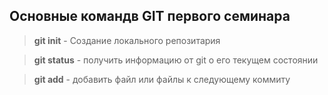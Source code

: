 ## Основные командв GIT первого семинара

> **git init** - Создание локального репозитария

> **git status** - получить информацию от git о его текущем состоянии

> **git add** - добавить файл или файлы к следующему коммиту

